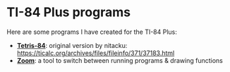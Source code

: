 # TI-84 Plus programs

Here are some programs I have created for the TI-84 Plus:

* [**Tetris-84**](tetris-84/README.md): original version by nitacku: https://ticalc.org/archives/files/fileinfo/371/37183.html
* [**Zoom**](zoom/README.md): a tool to switch between running programs & drawing functions